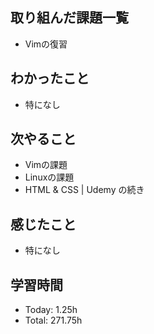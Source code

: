 ## 取り組んだ課題一覧
- Vimの復習
## わかったこと
- 特になし
## 次やること
- Vimの課題
- Linuxの課題
- HTML & CSS | Udemy の続き
## 感じたこと
- 特になし
## 学習時間
- Today: 1.25h
- Total: 271.75h
